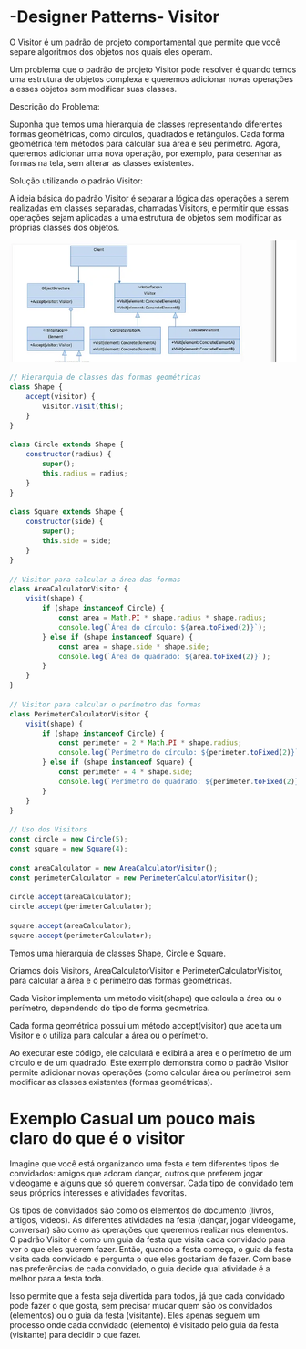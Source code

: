 # -Designer Patterns- Visitor


O Visitor é um padrão de projeto comportamental que permite que você separe algoritmos dos objetos nos quais eles operam.

Um problema que o padrão de projeto Visitor pode resolver é quando temos uma estrutura de objetos complexa e queremos adicionar novas operações a esses objetos sem modificar suas classes.



Descrição do Problema:

Suponha que temos uma hierarquia de classes representando diferentes formas geométricas, como círculos, quadrados e retângulos. Cada forma geométrica tem métodos para calcular sua área e seu perímetro. Agora, queremos adicionar uma nova operação, por exemplo, para desenhar as formas na tela, sem alterar as classes existentes.

Solução utilizando o padrão Visitor:

A ideia básica do padrão Visitor é separar a lógica das operações a serem realizadas em classes separadas, chamadas Visitors, e permitir que essas operações sejam aplicadas a uma estrutura de objetos sem modificar as próprias classes dos objetos.

![image info](./visitor.jpg)



```JavaScript
// Hierarquia de classes das formas geométricas
class Shape {
    accept(visitor) {
        visitor.visit(this);
    }
}

class Circle extends Shape {
    constructor(radius) {
        super();
        this.radius = radius;
    }
}

class Square extends Shape {
    constructor(side) {
        super();
        this.side = side;
    }
}

// Visitor para calcular a área das formas
class AreaCalculatorVisitor {
    visit(shape) {
        if (shape instanceof Circle) {
            const area = Math.PI * shape.radius * shape.radius;
            console.log(`Área do círculo: ${area.toFixed(2)}`);
        } else if (shape instanceof Square) {
            const area = shape.side * shape.side;
            console.log(`Área do quadrado: ${area.toFixed(2)}`);
        }
    }
}

// Visitor para calcular o perímetro das formas
class PerimeterCalculatorVisitor {
    visit(shape) {
        if (shape instanceof Circle) {
            const perimeter = 2 * Math.PI * shape.radius;
            console.log(`Perímetro do círculo: ${perimeter.toFixed(2)}`);
        } else if (shape instanceof Square) {
            const perimeter = 4 * shape.side;
            console.log(`Perímetro do quadrado: ${perimeter.toFixed(2)}`);
        }
    }
}

// Uso dos Visitors
const circle = new Circle(5);
const square = new Square(4);

const areaCalculator = new AreaCalculatorVisitor();
const perimeterCalculator = new PerimeterCalculatorVisitor();

circle.accept(areaCalculator);
circle.accept(perimeterCalculator);

square.accept(areaCalculator);
square.accept(perimeterCalculator);
```

Temos uma hierarquia de classes Shape, Circle e Square.

Criamos dois Visitors, AreaCalculatorVisitor e PerimeterCalculatorVisitor, para calcular a área e o perímetro das formas geométricas.

Cada Visitor implementa um método visit(shape) que calcula a área ou o perímetro, dependendo do tipo de forma geométrica.

Cada forma geométrica possui um método accept(visitor) que aceita um Visitor e o utiliza para calcular a área ou o perímetro.

Ao executar este código, ele calculará e exibirá a área e o perímetro de um círculo e de um quadrado. Este exemplo demonstra como o padrão Visitor permite 
adicionar novas operações (como calcular área ou perímetro) sem modificar as classes existentes (formas geométricas).


# Exemplo Casual um pouco mais claro do que é o visitor

Imagine que você está organizando uma festa e tem diferentes tipos de convidados: amigos que adoram dançar, outros que preferem jogar videogame e alguns que só querem conversar. Cada tipo de convidado tem seus próprios interesses e atividades favoritas.

Os tipos de convidados são como os elementos do documento (livros, artigos, vídeos).
As diferentes atividades na festa (dançar, jogar videogame, conversar) são como as operações que queremos realizar nos elementos.
O padrão Visitor é como um guia da festa que visita cada convidado para ver o que eles querem fazer.
Então, quando a festa começa, o guia da festa visita cada convidado e pergunta o que eles gostariam de fazer. Com base nas preferências de cada convidado, o guia decide qual atividade é a melhor para a festa toda.

Isso permite que a festa seja divertida para todos, já que cada convidado pode fazer o que gosta, sem precisar mudar quem são os convidados (elementos) ou o guia da festa (visitante). Eles apenas seguem um processo onde cada convidado (elemento) é visitado pelo guia da festa (visitante) para decidir o que fazer.